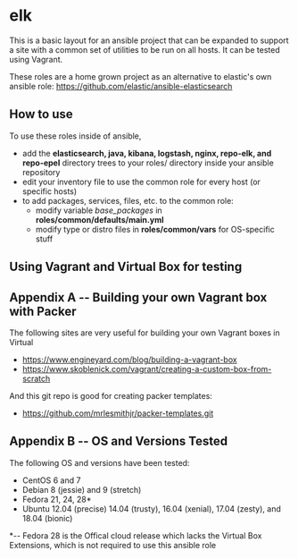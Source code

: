 # elk

This is a basic layout for an ansible project that can be expanded to support a site with a common set of utilities to be run on all hosts.  It can be tested using Vagrant.

These roles are a home grown project as an alternative to elastic's own ansible role: https://github.com/elastic/ansible-elasticsearch

## How to use

To use these roles inside of ansible, 

* add the **elasticsearch, java, kibana, logstash, nginx, repo-elk, and repo-epel** directory trees to your roles/ directory inside your ansible repository
* edit your inventory file to use the common role for every host (or specific hosts)
* to add packages, services, files, etc. to the common role:
  - modify variable *base_packages* in **roles/common/defaults/main.yml**
  - modify type or distro files in **roles/common/vars** for OS-specific stuff


## Using Vagrant and Virtual Box for testing



## Appendix A -- Building your own Vagrant box with Packer

The following sites are very useful for building your own Vagrant boxes in Virtual

- https://www.engineyard.com/blog/building-a-vagrant-box
- https://www.skoblenick.com/vagrant/creating-a-custom-box-from-scratch

And this git repo is good for creating packer templates:

* https://github.com/mrlesmithjr/packer-templates.git

## Appendix B -- OS and Versions Tested

The following OS and versions have been tested:

- CentOS 6 and 7
- Debian 8 (jessie) and 9 (stretch)
- Fedora 21, 24, 28*
- Ubuntu 12.04 (precise) 14.04 (trusty), 16.04 (xenial), 17.04 (zesty), and 18.04 (bionic)



*-- Fedora 28 is the Offical cloud release which lacks the Virtual Box Extensions, which is not required to use this ansible role

